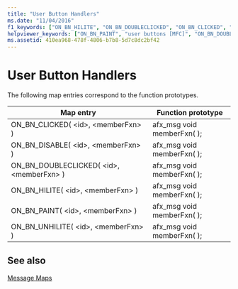 ```yaml
---
title: "User Button Handlers"
ms.date: "11/04/2016"
f1_keywords: ["ON_BN_HILITE", "ON_BN_DOUBLECLICKED", "ON_BN_CLICKED", "ON_BN_PAINT", "ON_BN_DISABLE", "ON_BN_UNHILITE"]
helpviewer_keywords: ["ON_BN_PAINT", "user buttons [MFC]", "ON_BN_DOUBLECLICKED [MFC]", "ON_BN_DISABLE [MFC]", "ON_BN_UNHILITE [MFC]", "ON_BN_HILITE [MFC]", "ON_BN_CLICKED [MFC]"]
ms.assetid: 410ea968-478f-4806-b7b8-5d7c8dc2bf42
---
```

# User Button Handlers

The following map entries correspond to the function prototypes.

|Map entry|Function prototype|
|---------------|------------------------|
|ON_BN_CLICKED( \<id>, \<memberFxn> )|afx_msg void memberFxn( );|
|ON_BN_DISABLE( \<id>, \<memberFxn> )|afx_msg void memberFxn( );|
|ON_BN_DOUBLECLICKED( \<id>, \<memberFxn> )|afx_msg void memberFxn( );|
|ON_BN_HILITE( \<id>, \<memberFxn> )|afx_msg void memberFxn( );|
|ON_BN_PAINT( \<id>, \<memberFxn> )|afx_msg void memberFxn( );|
|ON_BN_UNHILITE( \<id>, \<memberFxn> )|afx_msg void memberFxn( );|

## See also

[Message Maps](../../mfc/reference/message-maps-mfc.md)
